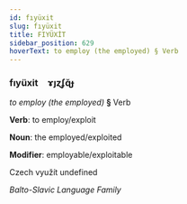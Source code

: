```yaml
---
id: fıyüxit
slug: fıyüxit
title: FIYÜXİT
sidebar_position: 629
hoverText: to employ (the employed) § Verb
---
```


### fıyüxit&emsp;<span kind="abugida">ɤȷɀʄɋ̆ɟ</span>

*to employ (the employed)* **§** Verb

**Verb**: to employ/exploit

**Noun**: the employed/exploited

**Modifier**: employable/exploitable

Czech využít undefined

*Balto-Slavic Language Family*